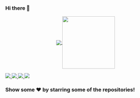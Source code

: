 ### Hi there 👋

<!--
**prineth/Prineth** is a ✨ _special_ ✨ repository because its `README.md` (this file) appears on your GitHub profile.

Here are some ideas to get you started:

- 🔭 I’m currently working on ...
- 🌱 I’m currently learning ...
- 👯 I’m looking to collaborate on ...
- 🤔 I’m looking for help with ...
- 💬 Ask me about ...
- 📫 How to reach me: ...
- 😄 Pronouns: ...
- ⚡ Fun fact: ...
-->
<!--
<img src="https://github.com/lahiruroot/lahiruroot/blob/main/biogif/Blue%20Illustrated%20General%20Grocery%20Supplies%20Online%20Service%20Grocery%20Facebook%20Cover.gif"/>
-->
<p align="center">
  <a href="https://github.com/anuraghazra/github-readme-stats">
    <img
      align="center"
      src="https://github-readme-stats.vercel.app/api/top-langs/?username=prineth&layout=compact&exclude_repo=PingMeRN&title_color=ffffff&icon_color=bb2acf&text_color=bc96e6&bg_color=151515"
    />
  </a>
  <a href="https://github.com/anuraghazra/github-readme-stats">
    <img
      align="center"
      height="165"
      src="https://github-readme-stats.vercel.app/api?username=prineth&count_private=true&show_icons=true&custom_title=Github%20Status&hide=issues&title_color=ffffff&icon_color=bb2acf&text_color=bc96e6&bg_color=151515"
    />
  </a>
</p>
<!--
Here are some ideas to get you started:  -->
<a href="https://www.linkedin.com/in/prineth-fernando-4072231ab/">
  <img src="https://img.shields.io/badge/-prineth_fernando-blue?style=flat-square&logo=Linkedin&logoColor=white&link=https://www.linkedin.com/in/prineth_fernando-630155147/" />
</a>
<a href="mailto:fprineth@gmail.com">
  <img src="https://img.shields.io/badge/-fprineth@gamil.com-c14438?style=flat-square&logo=Gmail&logoColor=white&link=mailto:fprineth@gmail.com" />
</a>
<a href="https://dev.to/prineth">
  <img src="https://img.shields.io/badge/DEV.to-prineth-black" />
</a>
<!--
<a href="https://dev.to/prineth">
  <img src="https://d2fltix0v2e0sb.cloudfront.net/dev-badge.svg" alt="Prineth Fernando's DEV Profile" height="30" width="30">
</a>
-->

<a href="https://github.com/prineth">
  <img src="https://img.shields.io/github/followers/prineth?label=Follow&style=social" />
</a>


### Show some ❤️ by starring some of the repositories!
